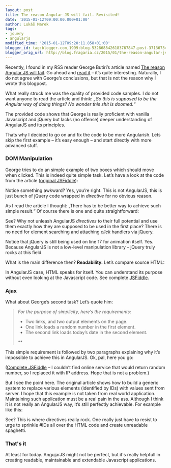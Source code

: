 ```yaml
---
layout: post
title: The reason Angular JS will fail. Revisited!
date: '2015-01-12T09:00:00.000+01:00'
author: Lukáš Marek
tags:
- jquery
- angularjs
modified_time: '2015-01-12T09:20:11.858+01:00'
blogger_id: tag:blogger.com,1999:blog-5328688426183767847.post-3713673443852028943
blogger_orig_url: http://blog.fragaria.cz/2015/01/the-reason-angular-js-will-fail.html
---
```


Recently, I found in my RSS reader George Butiri’s article named [The
reason Angular JS will
fail](http://okmaya.com/2014/03/12/the-reason-angular-js-will-fail/). Go
ahead and [read
it](http://okmaya.com/2014/03/12/the-reason-angular-js-will-fail/) –
it’s quite interesting. Naturally, I do not agree with George’s
conclusions, but that is not the reason why I wrote this blogpost.

What really struck me was the quality of provided code samples. I do not
want anyone to read the article and think: *„So this is supposed to be
the Angular way of doing things? No wonder this shit is doomed.“*

The provided code shows that George is really proficient with vanilla
Javascript and jQuery but lacks (no offense) deeper understanding of
AngularJS and its principles.

Thats why I decided to go on and fix the code to be more Angularish.
Lets skip the first example – it’s easy enough – and start directly with
more advanced stuff.

### DOM Manipulation

George tries to do an simple example of two boxes which should move when
clicked. This is indeed quite simple task. Let’s have a look at the code
from the article ([original
JSFiddle](http://jsfiddle.net/simpulton/E7xER/)):

Notice something awkward? Yes, you’re right. This is not AngularJS, this
is just bunch of jQuery code wrapped in *directive* for no obvious
reason.

As I read the article I thought: „There has to be better way to achieve
such simple result.“ Of course there is one and quite straightforward:

See? Why not unleash AngularJS *directives* to their full potential and
use them exactly how they are supposed to be used in the first place?
There is no need for element searching and attaching *click* handlers
via jQuery.

Notice that jQuery is still being used on line 17 for animation itself.
Yes. Because AngularJS is not a low-level manipulation library – jQuery
truly rocks at this field.

What is the main difference then? **Readability.** Let’s compare source
HTML:

In AngularJS case, HTML speaks for itself. You can understand its
purpose without even looking at the Javascript code.
See complete [JSFiddle](http://jsfiddle.net/3rom9aoz/36/).

### Ajax

What about George’s second task? Let’s quote him:

> *For the purpose of simplicity, here’s the requirements:*
> 
>   - Two links, and two output elements on the page.
>   - One link loads a random number in the first element.
>   - The second link loads today’s date in the second element.
> 
> **

This simple requirement is followed by two paragraphs explaining why
it’s impossible to achieve this in AngularJS. Ok, pal, here you go:

([Complete JSFiddle](http://jsfiddle.net/5xm4yqvL/25/) – I couldn’t find
online service that would return random number, so I replaced it with IP
address. Hope that is not a problem.)

But I see the point here. The original article shows how to build a
generic system to replace various elements (identified by IDs) with
values sent from server. I hope that this example is not taken from real
world application. Maintaining such application must be a real pain in
the ass.
Although I think it is not really an AngularJS way, it’s still perfectly
achievable. For example like this:

See? This is where directives really rock. One really just have to
resist to urge to sprinkle \#IDs all over the HTML code and create
unreadable spaghetti.

### That's it

At least for today. AngujarJS might not be perfect, but it's really
helpfull in creating readable, maintainable and extendable Javascript
applications.
